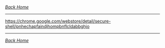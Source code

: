 _*[Back Home](https://bluefalconjun.github.io)*_  
***

https://chrome.google.com/webstore/detail/secure-shell/pnhechapfaindjhompbnflcldabbghjo

***
_*[Back Home](https://bluefalconjun.github.io)*_  
